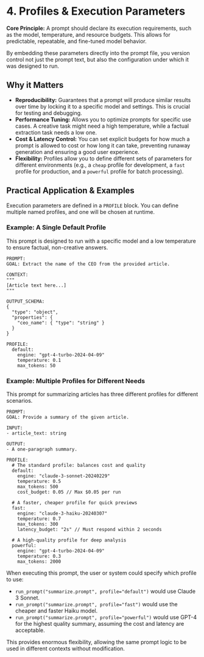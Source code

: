 # 4. Profiles & Execution Parameters

**Core Principle:** A prompt should declare its execution requirements, such as the model, temperature, and resource budgets. This allows for predictable, repeatable, and fine-tuned model behavior.

By embedding these parameters directly into the prompt file, you version control not just the prompt text, but also the configuration under which it was designed to run.

## Why it Matters

*   **Reproducibility:** Guarantees that a prompt will produce similar results over time by locking it to a specific model and settings. This is crucial for testing and debugging.
*   **Performance Tuning:** Allows you to optimize prompts for specific use cases. A creative task might need a high temperature, while a factual extraction task needs a low one.
*   **Cost & Latency Control:** You can set explicit budgets for how much a prompt is allowed to cost or how long it can take, preventing runaway generation and ensuring a good user experience.
*   **Flexibility:** Profiles allow you to define different sets of parameters for different environments (e.g., a `cheap` profile for development, a `fast` profile for production, and a `powerful` profile for batch processing).

## Practical Application & Examples

Execution parameters are defined in a `PROFILE` block. You can define multiple named profiles, and one will be chosen at runtime.

### Example: A Single Default Profile

This prompt is designed to run with a specific model and a low temperature to ensure factual, non-creative answers.

```
PROMPT:
GOAL: Extract the name of the CEO from the provided article.

CONTEXT:
"""
[Article text here...]
"""

OUTPUT_SCHEMA:
{
  "type": "object",
  "properties": {
    "ceo_name": { "type": "string" }
  }
}

PROFILE:
  default:
    engine: "gpt-4-turbo-2024-04-09"
    temperature: 0.1
    max_tokens: 50
```

### Example: Multiple Profiles for Different Needs

This prompt for summarizing articles has three different profiles for different scenarios.

```
PROMPT:
GOAL: Provide a summary of the given article.

INPUT:
- article_text: string

OUTPUT:
- A one-paragraph summary.

PROFILE:
  # The standard profile: balances cost and quality
  default:
    engine: "claude-3-sonnet-20240229"
    temperature: 0.5
    max_tokens: 500
    cost_budget: 0.05 // Max $0.05 per run

  # A faster, cheaper profile for quick previews
  fast:
    engine: "claude-3-haiku-20240307"
    temperature: 0.7
    max_tokens: 300
    latency_budget: "2s" // Must respond within 2 seconds

  # A high-quality profile for deep analysis
  powerful:
    engine: "gpt-4-turbo-2024-04-09"
    temperature: 0.3
    max_tokens: 2000
```

When executing this prompt, the user or system could specify which profile to use:

*   `run_prompt("summarize.prompt", profile="default")` would use Claude 3 Sonnet.
*   `run_prompt("summarize.prompt", profile="fast")` would use the cheaper and faster Haiku model.
*   `run_prompt("summarize.prompt", profile="powerful")` would use GPT-4 for the highest quality summary, assuming the cost and latency are acceptable.

This provides enormous flexibility, allowing the same prompt logic to be used in different contexts without modification.
